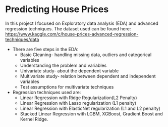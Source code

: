 # Predicting House Prices

In this project I focused on Exploratory data analysis (EDA) and advanced regression techniques. The dataset used can be found here: https://www.kaggle.com/c/house-prices-advanced-regression-techniques/data

* There are five steps in the EDA:
    - Basic Cleaning- handling missing data, outliers and categorical variables
    - Understanding the problem and variables
    - Univariate study- about the dependent variable
    - Multivariate study- relation between dependent and independent variables
    - Test assumptions for multivariate techniques
* Regression techniques used are:
    - Linear Regression with Ridge Regularization(L2 Penalty)
    - Linear Regression with Lasso regularization (L1 penalty)
    - Linear Regression with ElasticNet regularization (L1 and L2 penalty)
    - Stacked Linear Regression with LGBM, XGBoost, Gradient Boost and Kernel Ridge.
